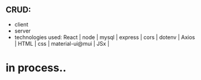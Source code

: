 ## CRUD:
- client
- server
- technologies used: React | node | mysql | express | cors | dotenv | Axios | HTML | css | material-ui@mui | JSx |
# in process..
